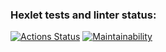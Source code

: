 ### Hexlet tests and linter status:
[![Actions Status](https://github.com/moonwalker935/frontend-project-44/actions/workflows/hexlet-check.yml/badge.svg)](https://github.com/moonwalker935/frontend-project-44/actions)
[![Maintainability](https://api.codeclimate.com/v1/badges/b5240ef7b033e98df7bd/maintainability)](https://codeclimate.com/github/moonwalker935/frontend-project-44/maintainability)

